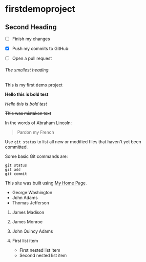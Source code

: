 # firstdemoproject

## Second Heading


- [ ] Finish my changes
- [x] Push my commits to GitHub
- [ ] Open a pull request


###### The smallest heading

This is my first demo project

**Hello this is bold test**

*Hello this is bold test*

~~This was mistaken text~~


In the words of Abraham Lincoln:

> Pardon my French

Use `git status` to list all new or modified files that haven't yet been committed.


Some basic Git commands are:
```
git status
git add
git commit
```

This site was built using [My Home Page](https://google.com).

- George Washington
- John Adams
- Thomas Jefferson

1. James Madison
2. James Monroe
3. John Quincy Adams


1. First list item
    - First nested list item
    - Second nested list item
